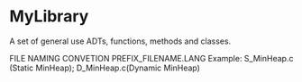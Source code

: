 # MyLibrary
A set of general use ADTs, functions, methods and classes.

FILE NAMING CONVETION
	PREFIX_FILENAME.LANG
	Example: S_MinHeap.c (Static MinHeap); D_MinHeap.c(Dynamic MinHeap)
